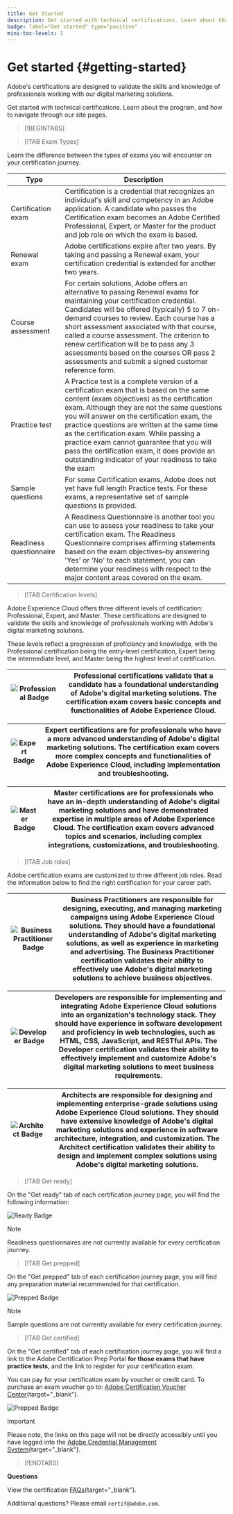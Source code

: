```yaml
---
title: Get Started
description: Get started with technical certifications. Learn about the program and how to navigate through our site pages.
badge: label="Get started" type="positive"
mini-toc-levels: 1
---
```


# Get started {#getting-started}

Adobe's certifications are designed to validate the skills and knowledge of professionals working with our digital marketing solutions. 

Get started with technical certifications. Learn about the program, and how to navigate through our site pages.

>[!BEGINTABS]

>[!TAB Exam Types]

Learn the difference between the types of exams you will encounter on your certification journey.

| Type | Description |
| ------- | ------- |
| Certification exam | Certification is a credential that recognizes an individual's skill and competency in an Adobe application. A candidate who passes the Certification exam becomes an Adobe Certified Professional, Expert, or Master for the product and job role on which the exam is based.  |
| Renewal exam | Adobe certifications expire after two years. By taking and passing a Renewal exam, your certification credential is extended for another two years. |
| Course assessment | For certain solutions, Adobe offers an alternative to passing Renewal exams for maintaining your certification credential. Candidates will be offered (typically) 5 to 7 on-demand courses to review. Each course has a short assessment associated with that course, called a course assessment. The criterion to renew certification will be to pass any 3 assessments based on the courses OR pass 2 assessments and submit a signed customer reference form. |
| Practice test | A Practice test is a complete version of a certification exam that is based on the same content (exam objectives) as the certification exam. Although they are not the same questions you will answer on the certification exam, the practice questions are written at the same time as the certification exam. While passing a practice exam cannot guarantee that you will pass the certification exam, it does provide an outstanding indicator of your readiness to take the exam  |
| Sample questions | For some Certification exams, Adobe does not yet have full length Practice tests. For these exams, a representative set of sample questions is provided.  |
| Readiness questionnaire | A Readiness Questionnaire is another tool you can use to assess your readiness to take your certification exam. The Readiness Questionnaire comprises affirming statements based on the exam objectives–by answering 'Yes' or 'No' to each statement, you can determine your readiness with respect to the major content areas covered on the exam. | 


>[!TAB Certification levels]

Adobe Experience Cloud offers three different levels of certification: Professional, Expert, and Master. These certifications are designed to validate the skills and knowledge of professionals working with Adobe's digital marketing solutions.

These levels reflect a progression of proficiency and knowledge, with the Professional certification being the entry-level certification, Expert being the intermediate level, and Master being the highest level of certification.

| ![Professional Badge](/help/certifications/assets/professional-badge-Xsmall.png)  | **Professional certifications** validate that a candidate has a foundational understanding of Adobe's digital marketing solutions. The certification exam covers basic concepts and functionalities of Adobe Experience Cloud. |
| --------- | ------- |


| ![Expert Badge](/help/certifications/assets/expert-badge-Xsmall.png) | **Expert certifications** are for professionals who have a more advanced understanding of Adobe's digital marketing solutions. The certification exam covers more complex concepts and functionalities of Adobe Experience Cloud, including implementation and troubleshooting. |
| ------- | ------- |


| ![Master Badge](/help/certifications/assets/master-badge-Xsmall.png) | **Master certifications** are for professionals who have an in-depth understanding of Adobe's digital marketing solutions and have demonstrated expertise in multiple areas of Adobe Experience Cloud. The certification exam covers advanced topics and scenarios, including complex integrations, customizations, and troubleshooting.|
| ------- | ------- |


>[!TAB Job roles]

Adobe certification exams are customized to three different job roles. Read the information below to find the right certification for your career path.

| ![Business Practitioner Badge](/help/certifications/assets/business_practitioner_blk_small.png) | **Business Practitioners** are responsible for designing, executing, and managing marketing campaigns using Adobe Experience Cloud solutions. They should have a foundational understanding of Adobe's digital marketing solutions, as well as experience in marketing and advertising. The Business Practitioner certification validates their ability to effectively use Adobe's digital marketing solutions to achieve business objectives. |
| ------- | ------- |

| ![Developer Badge](/help/certifications/assets/developer_blk_small.png) | **Developers** are responsible for implementing and integrating Adobe Experience Cloud solutions into an organization's technology stack. They should have experience in software development and proficiency in web technologies, such as HTML, CSS, JavaScript, and RESTful APIs. The Developer certification validates their ability to effectively implement and customize Adobe's digital marketing solutions to meet business requirements. |
| ------- | ------- |

| ![Architect Badge](/help/certifications/assets/architect_blk_small.png) | **Architects** are responsible for designing and implementing enterprise-grade solutions using Adobe Experience Cloud solutions. They should have extensive knowledge of Adobe's digital marketing solutions and experience in software architecture, integration, and customization. The Architect certification validates their ability to design and implement complex solutions using Adobe's digital marketing solutions. |
| ------- | ------- |

>[!TAB Get ready]

On the "Get ready" tab of each certification journey page, you will find the following information:

![Ready Badge](/help/certifications/assets/get_ready.png)

>[!NOTE]
>
>Readiness questionnaires are not currently available for every certification journey.

>[!TAB Get prepped]

On the "Get prepped" tab of each certification journey page, you will find any preparation material recommended for that certification.

![Prepped Badge](/help/certifications/assets/get_prepped_true.png)

>[!NOTE]
>
>Sample questions are not currently available for every certification journey.


>[!TAB Get certified]

On the "Get certified" tab of each certification journey page, you will find a link to the Adobe Certification Prep Portal **for those exams that have practice tests**, and the link to register for your certification exam. 

You can pay for your certification exam by voucher or credit card. To purchase an exam voucher go to: [Adobe Certification Voucher Center](https://market.xvoucher.com/adobe/global){target="_blank"}.

![Prepped Badge](/help/certifications/assets/Get_certified.png)

>[!IMPORTANT]
>
>Please note, the links on this page will not be directly accessibly until you have logged into the [Adobe Credential Management System](https://www.certmetrics.com/adobe/candidate/requirements.aspx){target="_blank"}.


>[!ENDTABS]

**Questions**

View the certification [FAQs](https://experienceleague.corp.adobe.com/docs/certification/certification/faq.html?lang=en){target="_blank"}.

Additional questions? Please email `certif@adobe.com`.

